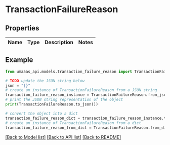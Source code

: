 # TransactionFailureReason


## Properties

Name | Type | Description | Notes
------------ | ------------- | ------------- | -------------

## Example

```python
from umaaas_api.models.transaction_failure_reason import TransactionFailureReason

# TODO update the JSON string below
json = "{}"
# create an instance of TransactionFailureReason from a JSON string
transaction_failure_reason_instance = TransactionFailureReason.from_json(json)
# print the JSON string representation of the object
print(TransactionFailureReason.to_json())

# convert the object into a dict
transaction_failure_reason_dict = transaction_failure_reason_instance.to_dict()
# create an instance of TransactionFailureReason from a dict
transaction_failure_reason_from_dict = TransactionFailureReason.from_dict(transaction_failure_reason_dict)
```
[[Back to Model list]](../README.md#documentation-for-models) [[Back to API list]](../README.md#documentation-for-api-endpoints) [[Back to README]](../README.md)


